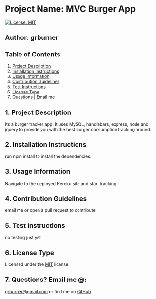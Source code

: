 # Project Name: MVC Burger App


[![License: MIT](https://img.shields.io/badge/License-MIT-yellow.svg)](https://opensource.org/licenses/MIT)

## Author: grburner


<!-- <p align="center">
  <img alt="README Generator in Action" src="screenshot.png">
</p> -->

## Table of Contents
<!--ts-->
1. [ Project Description ](#desc)
2. [ Installation Instructions ](#inst)
3. [ Usage Information ](#use)
4. [ Contribution Guidelines ](#guide)
5. [ Test Instructions ](#test)
6. [ License Type ](#l-type)
7. [ Questions | Email me ](#email)


<!--te-->
<a name="desc"></a>
## 1. Project Description

Its a burger tracker app! It uses MySQL, handlebars, express, node and jquery to provide you with the best burger consumption tracking around.
<a name="inst"></a>
## 2. Installation Instructions

 run npm install to install the dependencies. 

<a name="use"></a>
## 3. Usage Information

 Navigate to the deployed Heroku site and start tracking!

<a name="guide"></a>
## 4. Contribution Guidelines

 email me or open a pull request to contribute

<a name="test"></a>
## 5. Test Instructions

 no testing just yet

<a name="l-type"></a>
## 6. License Type

 Licensed under the [MIT](license/mit.txt) license.

<a name="email"></a>
## 7. Questions? Email me @:

[grburner@gmail.com](mailto:grburner@gmail.com) or find me on [GitHub](https://github.com/grburner)
